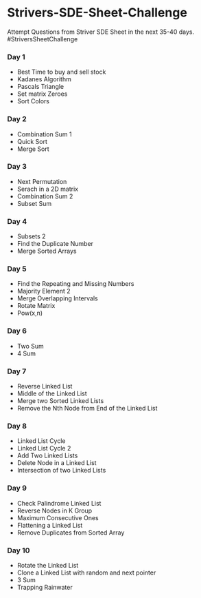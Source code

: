 # Strivers-SDE-Sheet-Challenge
Attempt Questions from Striver SDE Sheet in the next 35-40 days. #StriversSheetChallenge

### Day 1
- Best Time to buy and sell stock
- Kadanes Algorithm
- Pascals Triangle
- Set matrix Zeroes
- Sort Colors

### Day 2
- Combination Sum 1
- Quick Sort
- Merge Sort

### Day 3
- Next Permutation
- Serach in a 2D matrix
- Combination Sum 2
- Subset Sum

### Day 4
- Subsets 2
- Find the Duplicate Number
- Merge Sorted Arrays

### Day 5
- Find the Repeating and Missing Numbers
- Majority Element 2
- Merge Overlapping Intervals
- Rotate Matrix
- Pow(x,n)

### Day 6
- Two Sum
- 4 Sum

### Day 7
- Reverse Linked List
- Middle of the Linked List
- Merge two Sorted Linked Lists
- Remove the Nth Node from End of the Linked List

### Day 8
- Linked List Cycle
- Linked List Cycle 2
- Add Two Linked Lists
- Delete Node in a Linked List
- Intersection of two Linked Lists

### Day 9
- Check Palindrome Linked List
- Reverse Nodes in K Group
- Maximum Consecutive Ones
- Flattening a Linked List
- Remove Duplicates from Sorted Array

### Day 10
- Rotate the Linked List
- Clone a Linked List with random and next pointer
- 3 Sum
- Trapping Rainwater

